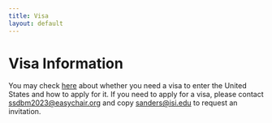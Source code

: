 ```yaml
---
title: Visa
layout: default
---
```


# Visa Information

You may check [here](https://travel.state.gov/content/travel/en/us-visas/business.html) about whether you need a visa to enter the United States and how to apply for it. If you need to apply for a visa, please contact [ssdbm2023@easychair.org](mailto:ssdbm2023@easychair.org) and copy [sanders@isi.edu](sanders@isi.edu) to request an invitation.
